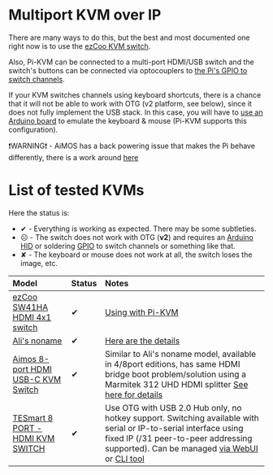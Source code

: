 # Multiport KVM over IP

There are many ways to do this, but the best and most documented one right now is to use the [ezCoo KVM switch](ezcoo.md).

Also, Pi-KVM can be connected to a multi-port HDMI/USB switch and the switch's buttons can be connected via optocouplers to [the Pi's GPIO to switch channels](gpio.md).

If your KVM switches channels using keyboard shortcuts, there is a chance that it will not be able to work with OTG (v2 platform, see below), since it does not fully implement the USB stack. In this case, you will have to [use an Arduino board](arduino_hid.md) to emulate the keyboard & mouse (Pi-KVM supports this configuration).

❗WARNING:exclamation: - AiMOS has a back powering issue that makes the Pi behave differently, there is a work around [here](https://github.com/pikvm/pikvm/blob/master/pages/Community_FAQ.md#misc-stuff)
# List of tested KVMs
Here the status is:
* ✔ - Everything is working as expected. There may be some subtleties.
* ☹ - The switch does not work with OTG (**v2**) and requires an [Arduino HID](arduino_hid.md) or soldering [GPIO](gpio.md) to switch channels or something like that.
* ✘ - The keyboard or mouse does not work at all, the switch loses the image, etc.

| Model | Status | Notes |
|:------|:-------|:------|
| [ezCoo SW41HA HDMI 4x1 switch](https://www.easycoolav.com/products/4k60-hdmi-switch-4-in-1-out-dolby-vision-scaling-out-optical-audio-breakout) | ✔ | [Using with Pi-KVM](ezcoo.md) |
| [Ali's noname](https://a.aliexpress.com/_BSpS8t) | ✔ | [Here are the details](https://github.com/pikvm/pikvm/issues/128) |
| [Aimos 8-port HDMI USB-C KVM Switch](https://www.amazon.de/AIMOS-Umschalter-Tastatur-unterst%C3%BCtzen-verbunden/dp/B08FR5K111/) | ✔ | Similar to Ali's noname model, available in 4/8port editions, has same HDMI bridge boot problem/solution using a Marmitek 312 UHD HDMI splitter [See here for details](https://github.com/pikvm/pikvm/issues/128) |
| [TESmart 8 PORT - HDMI KVM SWITCH](https://buytesmart.com/collections/8-ports) |  ✔ | Use OTG with USB 2.0 Hub only, no hotkey support. Switching available with serial or IP-to-serial interface using fixed IP (/31 peer-to-peer addressing supported). Can be managed [via WebUI](tesmart.md) or [CLI tool](https://github.com/bbeaudoin/bash/tree/master/tesmart) |
